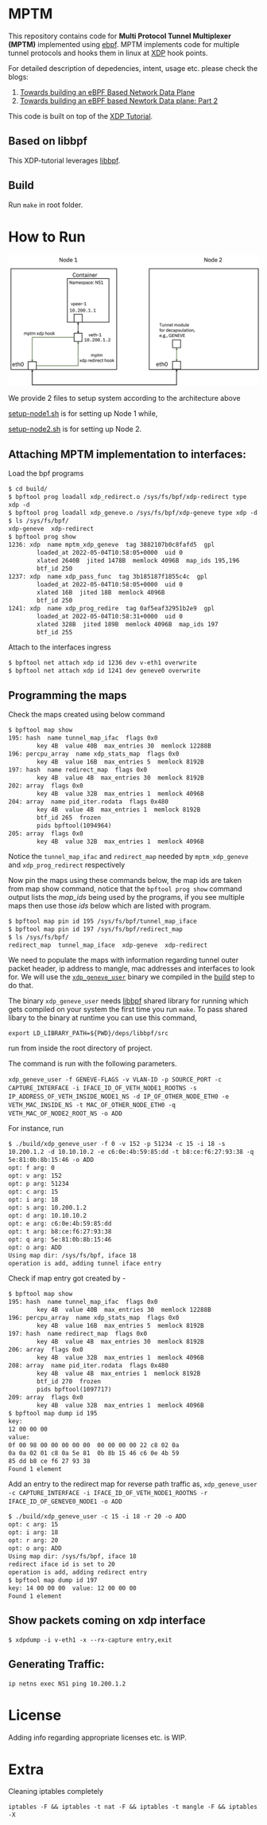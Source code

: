 # MPTM

This repository contains code for **Multi Protocol Tunnel Multiplexer (MPTM)** implemented using [ebpf](https://ebpf.io/).
MPTM implements code for multiple tunnel protocols and hooks them in linux at [XDP](https://www.iovisor.org/technology/xdp) hook points.

For detailed description of depedencies, intent, usage etc. please check the blogs:

1. [Towards building an eBPF Based Network Data Plane](https://medium.com/@palani.kodeswaran/towards-building-a-ebpf-based-network-datapath-f6135067c03e)
1. [Towards building an eBPF based Newtork Data plane: Part 2](https://medium.com/@palani.kodeswaran/towards-an-ebpf-based-datapath-part-2-2afd10ada603)

This code is built on top of the [XDP Tutorial](https://github.com/xdp-project/xdp-tutorial).

## Based on libbpf

This XDP-tutorial leverages [libbpf](https://github.com/libbpf/libbpf/).

## Build

Run ``make`` in root folder.

# How to Run
![System setup for testing](docs/setup.png "System setup for testing")

We provide 2 files to setup system according to the architecture above

[setup-node1.sh](./setup/setup-node1.sh) is for setting up Node 1 while,

[setup-node2.sh](./setup/setup-node2.sh) is for setting up Node 2.


## Attaching MPTM implementation to interfaces:

Load the bpf programs
```
$ cd build/
$ bpftool prog loadall xdp_redirect.o /sys/fs/bpf/xdp-redirect type xdp -d
$ bpftool prog loadall xdp_geneve.o /sys/fs/bpf/xdp-geneve type xdp -d
$ ls /sys/fs/bpf/
xdp-geneve  xdp-redirect
$ bpftool prog show
1236: xdp  name mptm_xdp_geneve  tag 3882107b0c8fafd5  gpl
        loaded_at 2022-05-04T10:58:05+0000  uid 0
        xlated 2640B  jited 1478B  memlock 4096B  map_ids 195,196
        btf_id 250
1237: xdp  name xdp_pass_func  tag 3b185187f1855c4c  gpl
        loaded_at 2022-05-04T10:58:05+0000  uid 0
        xlated 16B  jited 18B  memlock 4096B
        btf_id 250
1241: xdp  name xdp_prog_redire  tag 0af5eaf32951b2e9  gpl
        loaded_at 2022-05-04T10:58:31+0000  uid 0
        xlated 328B  jited 189B  memlock 4096B  map_ids 197
        btf_id 255
```

Attach to the interfaces ingress

```
$ bpftool net attach xdp id 1236 dev v-eth1 overwrite
$ bpftool net attach xdp id 1241 dev geneve0 overwrite
```

## Programming the maps

Check the maps created using below command
```
$ bpftool map show
195: hash  name tunnel_map_ifac  flags 0x0
        key 4B  value 40B  max_entries 30  memlock 12288B
196: percpu_array  name xdp_stats_map  flags 0x0
        key 4B  value 16B  max_entries 5  memlock 8192B
197: hash  name redirect_map  flags 0x0
        key 4B  value 4B  max_entries 30  memlock 8192B
202: array  flags 0x0
        key 4B  value 32B  max_entries 1  memlock 4096B
204: array  name pid_iter.rodata  flags 0x480
        key 4B  value 4B  max_entries 1  memlock 8192B
        btf_id 265  frozen
        pids bpftool(1094964)
205: array  flags 0x0
        key 4B  value 32B  max_entries 1  memlock 4096B
```

Notice the `tunnel_map_ifac` and `redirect_map` needed by `mptm_xdp_geneve` and `xdp_prog_redirect` respectively

Now pin the maps using these commands below, the map ids are taken from map show command, notice that the `bpftool prog show`
command output lists the *map_ids* being used by the programs, if you see multiple maps then use those *ids* below which are
listed with program.

```
$ bpftool map pin id 195 /sys/fs/bpf/tunnel_map_iface
$ bpftool map pin id 197 /sys/fs/bpf/redirect_map
$ ls /sys/fs/bpf/
redirect_map  tunnel_map_iface  xdp-geneve  xdp-redirect
```

We need to populate the maps with information regarding tunnel outer packet header, ip address to mangle, mac addresses and interfaces to look for.
We will use the [`xdp_geneve_user`](./xdp_geneve_user.c) binary we compiled in the [build](#build) step to do that.

The binary `xdp_geneve_user` needs [libbpf](./deps/libbpf/) shared library for running which gets compiled on your system the
first time you run `make`. To pass shared libary to the binary at runtime you can use this command,

```
export LD_LIBRARY_PATH=${PWD}/deps/libbpf/src
```

run from inside the root directory of project.

The command is run with the following parameters.

`xdp_geneve_user -f GENEVE-FLAGS -v VLAN-ID -p SOURCE_PORT -c CAPTURE_INTERFACE -i IFACE_ID_OF_VETH_NODE1_ROOTNS -s IP_ADDRESS_OF_VETH_INSIDE_NODE1_NS -d IP_OF_OTHER_NODE_ETH0 -e VETH_MAC_INSIDE_NS -t MAC_OF_OTHER_NODE_ETH0 -q VETH_MAC_OF_NODE2_ROOT_NS -o ADD`

For instance, run

```
$ ./build/xdp_geneve_user -f 0 -v 152 -p 51234 -c 15 -i 18 -s 10.200.1.2 -d 10.10.10.2 -e c6:0e:4b:59:85:dd -t b8:ce:f6:27:93:38 -q 5e:81:0b:8b:15:46 -o ADD
opt: f arg: 0 
opt: v arg: 152 
opt: p arg: 51234 
opt: c arg: 15 
opt: i arg: 18 
opt: s arg: 10.200.1.2 
opt: d arg: 10.10.10.2 
opt: e arg: c6:0e:4b:59:85:dd 
opt: t arg: b8:ce:f6:27:93:38 
opt: q arg: 5e:81:0b:8b:15:46 
opt: o arg: ADD 
Using map dir: /sys/fs/bpf, iface 18 
operation is add, adding tunnel iface entry
```

Check if map entry got created by - 

```
$ bpftool map show
195: hash  name tunnel_map_ifac  flags 0x0
        key 4B  value 40B  max_entries 30  memlock 12288B
196: percpu_array  name xdp_stats_map  flags 0x0
        key 4B  value 16B  max_entries 5  memlock 8192B
197: hash  name redirect_map  flags 0x0
        key 4B  value 4B  max_entries 30  memlock 8192B
206: array  flags 0x0
        key 4B  value 32B  max_entries 1  memlock 4096B
208: array  name pid_iter.rodata  flags 0x480
        key 4B  value 4B  max_entries 1  memlock 8192B
        btf_id 270  frozen
        pids bpftool(1097717)
209: array  flags 0x0
        key 4B  value 32B  max_entries 1  memlock 4096B
$ bpftool map dump id 195
key:
12 00 00 00
value:
0f 00 98 00 00 00 00 00  00 00 00 00 22 c8 02 0a
0a 0a 02 01 c8 0a 5e 81  0b 8b 15 46 c6 0e 4b 59
85 dd b8 ce f6 27 93 38
Found 1 element
```

Add an entry to the redirect map for reverse path traffic as,
`xdp_geneve_user -c CAPTURE_INTERFACE -i IFACE_ID_OF_VETH_NODE1_ROOTNS -r IFACE_ID_OF_GENEVE0_NODE1 -o ADD`

```
$ ./build/xdp_geneve_user -c 15 -i 18 -r 20 -o ADD
opt: c arg: 15 
opt: i arg: 18 
opt: r arg: 20 
opt: o arg: ADD 
Using map dir: /sys/fs/bpf, iface 18 
redirect iface id is set to 20
operation is add, adding redirect entry
$ bpftool map dump id 197
key: 14 00 00 00  value: 12 00 00 00
Found 1 element
```

## Show packets coming on xdp interface

```
$ xdpdump -i v-eth1 -x --rx-capture entry,exit
```

## Generating Traffic:

```
ip netns exec NS1 ping 10.200.1.2
```

# License

Adding info regarding appropriate licenses etc. is WIP.

# Extra

Cleaning iptables completely

```
iptables -F && iptables -t nat -F && iptables -t mangle -F && iptables -X

```
